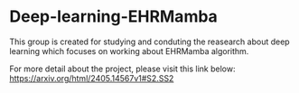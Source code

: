 # Deep-learning-EHRMamba
This group is created for studying and conduting the reasearch about deep learning which focuses on working about EHRMamba algorithm. 

For more detail about the project, please visit this link below:
https://arxiv.org/html/2405.14567v1#S2.SS2
